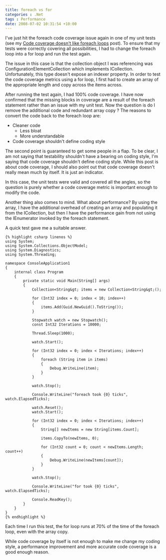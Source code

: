 ```yaml
---
title: foreach vs for
categories : .Net
tags : Performance
date: 2008-07-02 10:31:54 +10:00
---
```


I've just hit the foreach code coverage issue again in one of my unit tests (see my [Code coverage doesn't like foreach loops][0] post). To ensure that my tests were correctly covering all possibilities, I had to change the foreach loop into a for loop and run the test again. 

The issue in this case is that the collection object I was referencing was ConfigurationElementCollection which implements ICollection. Unfortunately, this type doesn't expose an indexer property. In order to test the code coverage metrics using a for loop, I first had to create an array of the appropriate length and copy across the items across.

After running the test again, I had 100% code coverage. I have now confirmed that the missing blocks in coverage are a result of the foreach statement rather than an issue with my unit test. Now the question is do I remove the additional code and redundant array copy ? The reasons to convert the code back to the foreach loop are:

* Cleaner code 
  * Less bloat
  * More understandable
* Code coverage shouldn't define coding style

The second point is guaranteed to get some people in a flap. To be clear, I am not saying that testability shouldn't have a bearing on coding style, I'm saying that code coverage shouldn't define coding style. While this post is about code coverage, I should also point out that code coverage doesn't really mean much by itself. It is just an indicator.

In this case, the unit tests were valid and covered all the angles, so the question is purely whether a code coverage metric is important enough to modify the code. 

Another thing also comes to mind. What about performance? By using the array, I have the additional overhead of creating an array and populating it from the ICollection, but then I have the performance gain from not using the IEnumerator invoked by the foreach statement.

A quick test gave me a suitable answer.

    {% highlight csharp linenos %}
    using System;
    using System.Collections.ObjectModel;
    using System.Diagnostics;
    using System.Threading;
     
    namespace ConsoleApplication1
    {
        internal class Program
        {
            private static void Main(String[] args)
            {
                Collection<String&gt; items = new Collection<String&gt;();
     
                for (Int32 index = 0; index < 10; index++)
                {
                    items.Add(Guid.NewGuid().ToString());
                }
     
                Stopwatch watch = new Stopwatch();
                const Int32 Iterations = 10000;
     
                Thread.Sleep(1000);
     
                watch.Start();
     
                for (Int32 index = 0; index < Iterations; index++)
                {
                    foreach (String item in items)
                    {
                        Debug.WriteLine(item);
                    }
                }
     
                watch.Stop();
     
                Console.WriteLine("foreach took {0} ticks", watch.ElapsedTicks);
     
                watch.Reset();
                watch.Start();
     
                for (Int32 index = 0; index < Iterations; index++)
                {
                    String[] newItems = new String[items.Count];
     
                    items.CopyTo(newItems, 0);
     
                    for (Int32 count = 0; count < newItems.Length; count++)
                    {
                        Debug.WriteLine(newItems[count]);
                    }
                }
     
                watch.Stop();
     
                Console.WriteLine("for took {0} ticks", watch.ElapsedTicks);
     
                Console.ReadKey();
            }
        }
    }
    {% endhighlight %}

Each time I run this test, the for loop runs at 70% of the time of the foreach loop, even with the array copy.

While code coverage by itself is not enough to make me change my coding style, a performance improvement and more accurate code coverage is a good enough reason.

[0]: /archive/2008/04/04/code-coverage-doesn-t-like-foreach-loops.aspx
